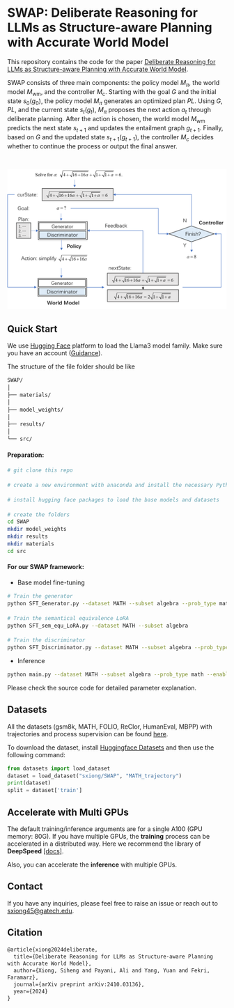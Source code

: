 # SWAP: Deliberate Reasoning for LLMs as Structure-aware Planning with Accurate World Model

This repository contains the code for the paper [Deliberate Reasoning for LLMs as Structure-aware Planning with Accurate World Model](https://arxiv.org/pdf/2410.03136).

SWAP consists of three main components: the policy model $M_{\pi}$, the world model $M_{\text{wm}}$, and the controller $M_\text{c}$. Starting with the goal $G$ and the initial state $s_0(g_0)$, the policy model $M_{\pi}$ generates an optimized plan $PL$. Using $G$, $PL$, and the current state $s_t(g_t)$, $M_{\pi}$ proposes the next action $a_t$ through deliberate planning. After the action is chosen, the world model $M_{\text{wm}}$ predicts the next state $s_{t+1}$ and updates the entailment graph $g_{t+1}$. Finally, based on $G$ and the updated state $s_{t+1}(g_{t+1})$, the controller $M_c$ decides whether to continue the process or output the final answer.

<br>

<p align="center">
  <img src='https://raw.githubusercontent.com/xiongsiheng/SWAP/main/misc/Framework.png' width=650>
</p>


## Quick Start
We use [Hugging Face](https://huggingface.co/) platform to load the Llama3 model family. Make sure you have an account ([Guidance](https://huggingface.co/blog/llama3)).

The structure of the file folder should be like
```sh
SWAP/
│
├── materials/
│
├── model_weights/
│
├── results/
│
└── src/
```

<h4> Preparation: </h4>

```sh
# git clone this repo

# create a new environment with anaconda and install the necessary Python packages

# install hugging face packages to load the base models and datasets

# create the folders
cd SWAP
mkdir model_weights
mkdir results
mkdir materials
cd src
```

<h4> For our SWAP framework: </h4>

- Base model fine-tuning

```sh
# Train the generator
python SFT_Generator.py --dataset MATH --subset algebra --prob_type math 

# Train the semantical equivalence LoRA
python SFT_sem_equ_LoRA.py --dataset MATH --subset algebra

# Train the discriminator
python SFT_Discriminator.py --dataset MATH --subset algebra --prob_type math --group_size 2 
```

- Inference

```sh
python main.py --dataset MATH --subset algebra --prob_type math --enable_DBM --visualize --max_steps 20 --num_rollouts 3 --num_generations 3 
```

Please check the source code for detailed parameter explanation.

## Datasets

All the datasets (gsm8k, MATH, FOLIO, ReClor, HumanEval, MBPP) with trajectories and process supervision can be found [here](https://huggingface.co/datasets/sxiong/SWAP).

To download the dataset, install [Huggingface Datasets](https://huggingface.co/docs/datasets/quickstart) and then use the following command:

```python
from datasets import load_dataset
dataset = load_dataset("sxiong/SWAP", "MATH_trajectory")
print(dataset)
split = dataset['train']
```

## Accelerate with Multi GPUs
The default training/inference arguments are for a single A100 (GPU memory: 80G). If you have multiple GPUs, the **training** process can be accelerated in a distributed way. Here we recommend the library of **DeepSpeed** [[docs]](https://huggingface.co/docs/peft/en/accelerate/deepspeed).

Also, you can accelerate the **inference** with multiple GPUs.

## Contact
If you have any inquiries, please feel free to raise an issue or reach out to sxiong45@gatech.edu.

## Citation
```
@article{xiong2024deliberate,
  title={Deliberate Reasoning for LLMs as Structure-aware Planning with Accurate World Model},
  author={Xiong, Siheng and Payani, Ali and Yang, Yuan and Fekri, Faramarz},
  journal={arXiv preprint arXiv:2410.03136},
  year={2024}
}
```
